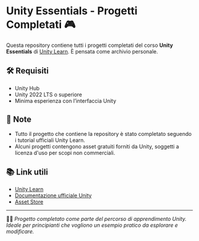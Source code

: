 # Unity Essentials - Progetti Completati 🎮

Questa repository contiene tutti i progetti completati del corso **Unity Essentials** di [Unity Learn](https://learn.unity.com/). È pensata come archivio personale.

## 🛠 Requisiti

- Unity Hub
- Unity 2022 LTS o superiore
- Minima esperienza con l’interfaccia Unity

## 📌 Note

- Tutto il progetto che contiene la repository è stato completato seguendo i tutorial ufficiali Unity Learn.
- Alcuni progetti contengono asset gratuiti forniti da Unity, soggetti a licenza d'uso per scopi non commerciali.

## 📚 Link utili

- [Unity Learn](https://learn.unity.com/)
- [Documentazione ufficiale Unity](https://docs.unity3d.com/Manual/index.html)
- [Asset Store](https://assetstore.unity.com/)

---

👨‍💻 *Progetto completato come parte del percorso di apprendimento Unity. Ideale per principianti che vogliono un esempio pratico da esplorare e modificare.*

